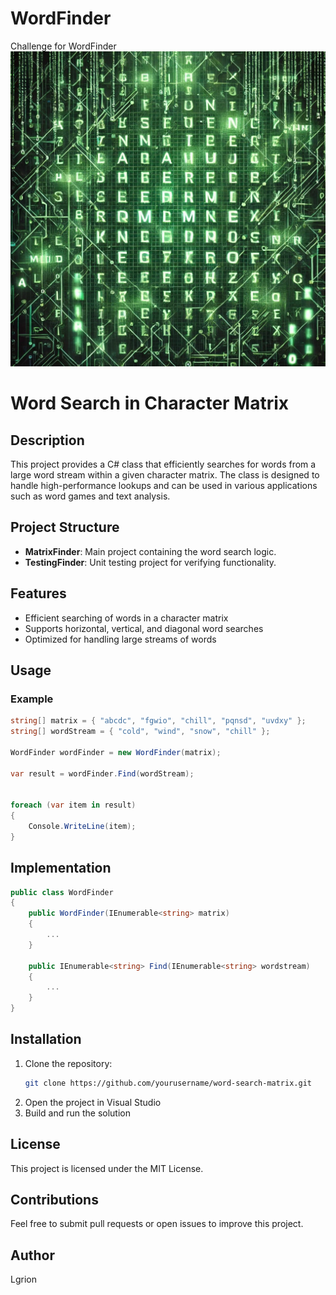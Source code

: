 # WordFinder
Challenge for WordFinder
![Diagrama del WordFinder de Expresión](backgroung.png)

# Word Search in Character Matrix


## Description
This project provides a C# class that efficiently searches for words from a large word stream within a given character matrix. The class is designed to handle high-performance lookups and can be used in various applications such as word games and text analysis.

## Project Structure
- **MatrixFinder**: Main project containing the word search logic.
- **TestingFinder**: Unit testing project for verifying functionality.

## Features
- Efficient searching of words in a character matrix
- Supports horizontal, vertical, and diagonal word searches
- Optimized for handling large streams of words

## Usage
### Example
```csharp
string[] matrix = { "abcdc", "fgwio", "chill", "pqnsd", "uvdxy" };
string[] wordStream = { "cold", "wind", "snow", "chill" };

WordFinder wordFinder = new WordFinder(matrix);

var result = wordFinder.Find(wordStream);


foreach (var item in result)
{
    Console.WriteLine(item);
}

```

## Implementation
```csharp
public class WordFinder
{
    public WordFinder(IEnumerable<string> matrix)
    {
        ...
    }

    public IEnumerable<string> Find(IEnumerable<string> wordstream)
    {
        ...
    }
}
```

## Installation
1. Clone the repository:
   ```sh
   git clone https://github.com/yourusername/word-search-matrix.git
   ```
2. Open the project in Visual Studio
3. Build and run the solution

## License
This project is licensed under the MIT License.

## Contributions
Feel free to submit pull requests or open issues to improve this project.

## Author
Lgrion


